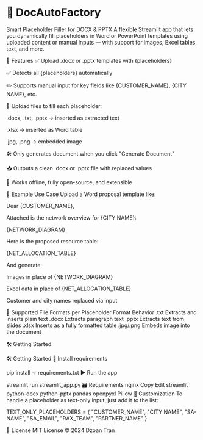 # 📄 DocAutoFactory


Smart Placeholder Filler for DOCX & PPTX
A flexible Streamlit app that lets you dynamically fill placeholders in Word or PowerPoint templates using uploaded content or manual inputs — with support for images, Excel tables, text, and more.

🚀 Features
✅ Upload .docx or .pptx templates with {placeholders}

✅ Detects all {placeholders} automatically

✏️ Supports manual input for key fields like {CUSTOMER_NAME}, {CITY NAME}, etc.

📎 Upload files to fill each placeholder:

.docx, .txt, .pptx → inserted as extracted text

.xlsx → inserted as Word table

.jpg, .png → embedded image

🛠 Only generates document when you click "Generate Document"

📥 Outputs a clean .docx or .pptx file with replaced values

📌 Works offline, fully open-source, and extensible

🧩 Example Use Case
Upload a Word proposal template like:

Dear {CUSTOMER_NAME},

Attached is the network overview for {CITY NAME}:

{NETWORK_DIAGRAM}

Here is the proposed resource table:

{NET_ALLOCATION_TABLE}


And generate:

Images in place of {NETWORK_DIAGRAM}

Excel data in place of {NET_ALLOCATION_TABLE}

Customer and city names replaced via input

📂 Supported File Formats per Placeholder
Format	Behavior
.txt	Extracts and inserts plain text
.docx	Extracts paragraph text
.pptx	Extracts text from slides
.xlsx	Inserts as a fully formatted table
.jpg/.png	Embeds image into the document

🛠 Getting Started

🛠 Getting Started
🔧 Install requirements

pip install -r requirements.txt
▶️ Run the app

streamlit run streamlit_app.py
🗃 Requirements
nginx
Copy
Edit
streamlit
python-docx
python-pptx
pandas
openpyxl
Pillow
📌 Customization
To handle a placeholder as text-only input, just add it to the list:

TEXT_ONLY_PLACEHOLDERS = {
    "CUSTOMER_NAME", "CITY NAME", "SA-NAME", "SA_EMAIL", "RAX_TEAM", "PARTNER_NAME"
}

📃 License
MIT License © 2024 Dzoan Tran
